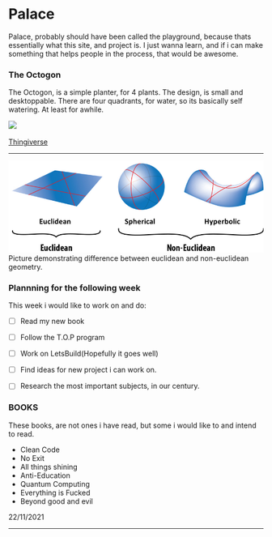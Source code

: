 # Palace

Palace, probably should have been called the playground, because thats essentially what this site, and project is. I just wanna learn, and if i can make something that helps people in the process, that would be awesome.

### The Octogon

The Octogon, is a simple planter, for 4 plants. The design, is small and desktoppable. There are four quadrants, for water, so its basically self watering. At least for awhile. 

<img src="https://cdn3.iconfinder.com/data/icons/feather-5/24/octagon-512.png" width="200">

[Thingiverse](https://www.thingiverse.com)

---

![](test.jpg)
Picture demonstrating difference between euclidean and non-euclidean geometry.
### Plannning for the following week

This week i would like to work on and do:

- [ ] Read my new book
- [ ] Follow the T.O.P program
- [ ] Work on LetsBuild(Hopefully it goes well)
- [ ] Find ideas for new project i can work on.
- [ ] Research the most important subjects, in our century.


### BOOKS
These books, are not ones i have read, but some i would like to and intend to read.
- Clean Code
- No Exit
- All things shining
- Anti-Education
- Quantum Computing
- Everything is Fucked
- Beyond good and evil

22/11/2021

---
